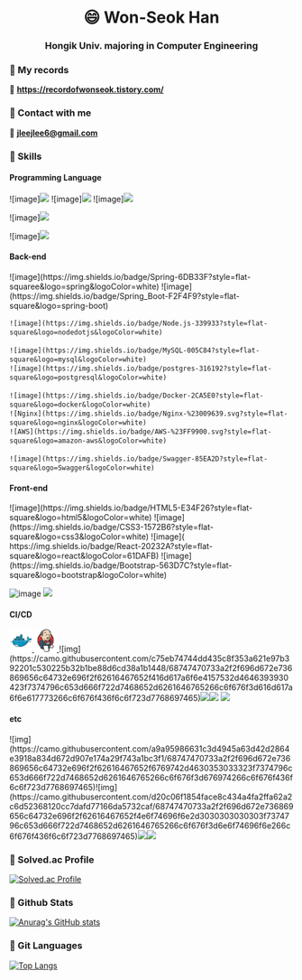



<h1 align="center"> 😄 Won-Seok Han </h1>
<h3 align="center"> Hongik Univ. majoring in Computer Engineering</h3>

### 🌱 My records
 📔 **https://recordofwonseok.tistory.com/**
 
    
### 🌱 Contact with me    

  📌 **jleejlee6@gmail.com**    
     
### 🌱 Skills

#### Programming Language
<p align="left">
  ![image]<img src="https://img.shields.io/badge/C-A8B9CC?style=flat-square&logo=c&logoColor=white">
  ![image]<img src="https://img.shields.io/badge/C%2B%2B-00599C?style=flat-square&logo=c%2B%2B&logoColor=white">
  ![image]<img src="https://img.shields.io/badge/Java-007396?style=flat-square&logo=java&logoColor=white">

  ![image]<img src="https://img.shields.io/badge/JavaScript-323330?style=flat-square&logo=javascript&logoColor=F7DF1E">

  ![image]<img src="https://img.shields.io/badge/java-007396?style=for-the-badge&logo=java&logoColor=white"> 
</p>

#### Back-end
<p align="left">
    ![image](https://img.shields.io/badge/Spring-6DB33F?style=flat-squaree&logo=spring&logoColor=white)
    ![image](https://img.shields.io/badge/Spring_Boot-F2F4F9?style=flat-square&logo=spring-boot)

    ![image](https://img.shields.io/badge/Node.js-339933?style=flat-square&logo=nodedotjs&logoColor=white)

    ![image](https://img.shields.io/badge/MySQL-005C84?style=flat-square&logo=mysql&logoColor=white)
    ![image](https://img.shields.io/badge/postgres-316192?style=flat-square&logo=postgresql&logoColor=white)

    ![image](https://img.shields.io/badge/Docker-2CA5E0?style=flat-square&logo=docker&logoColor=white)
    ![Nginx](https://img.shields.io/badge/Nginx-%23009639.svg?style=flat-square&logo=nginx&logoColor=white)
    ![AWS](https://img.shields.io/badge/AWS-%23FF9900.svg?style=flat-square&logo=amazon-aws&logoColor=white)

    ![image](https://img.shields.io/badge/Swagger-85EA2D?style=flat-square&logo=Swagger&logoColor=white)
</p>

#### Front-end

<p align="left">
 ![image](https://img.shields.io/badge/HTML5-E34F26?style=flat-square&logo=html5&logoColor=white)
  ![image](https://img.shields.io/badge/CSS3-1572B6?style=flat-square&logo=css3&logoColor=white)
  ![image](	https://img.shields.io/badge/React-20232A?style=flat-square&logo=react&logoColor=61DAFB)
  ![image](https://img.shields.io/badge/Bootstrap-563D7C?style=flat-square&logo=bootstrap&logoColor=white)
  
  ![image](https://img.shields.io/badge/Flutter-02569B?style=flat-square&logo=flutter&logoColor=white)
 <img src="https://img.shields.io/badge/sass-c48da4?style=for-the-badge&logo=sass&logoColor=white">

</p>

#### CI/CD
<p align="left">
 <a href="https://getbootstrap.com/" target="_blank"> 
    <img src="https://raw.githubusercontent.com/devicons/devicon/master/icons/docker/docker-original.svg" alt="docker" width="40" height="40"/> 
      </a> 
 <a href="https://getbootstrap.com/" target="_blank"> 
    <img src="https://raw.githubusercontent.com/devicons/devicon/master/icons/jenkins/jenkins-original.svg" alt="jenkins" width="40" height="40"/> 
      </a> 
 ![img](https://camo.githubusercontent.com/c75eb74744dd435c8f353a621e97b392201c530225b32b1be88d6cd38a1b1448/68747470733a2f2f696d672e736869656c64732e696f2f62616467652f416d617a6f6e4157532d4646393930423f7374796c653d666f722d7468652d6261646765266c6f676f3d616d617a6f6e617773266c6f676f436f6c6f723d7768697465)<img src="https://img.shields.io/badge/NGINX-009639?style=for-the-badge&logo=NGINX&logoColor=white"><img src="https://img.shields.io/badge/Docker -2496ED?style=for-the-badge&logo=docker&logoColor=white">
 <img src="https://img.shields.io/badge/jenkins-7b2d00?style=for-the-badge&logo=jenkins&logoColor=white">
</p>

#### etc
<p align="left">
![img](https://camo.githubusercontent.com/a9a95986631c3d4945a63d42d2864e3918a834d672d907e174a29f743a1bc3f1/68747470733a2f2f696d672e736869656c64732e696f2f62616467652f6769742d4630353033323f7374796c653d666f722d7468652d6261646765266c6f676f3d676974266c6f676f436f6c6f723d7768697465)![img](https://camo.githubusercontent.com/d20c06f1854face8c434a4fa2ffa62a2c6d52368120cc7dafd77166da5732caf/68747470733a2f2f696d672e736869656c64732e696f2f62616467652f4e6f74696f6e2d3030303030303f7374796c653d666f722d7468652d6261646765266c6f676f3d6e6f74696f6e266c6f676f436f6c6f723d7768697465)<img src="https://img.shields.io/badge/Jira -0052CC?style=for-the-badge&logo=Jira Software&logoColor=white"><img src="https://img.shields.io/badge/Gitlab -FC6D26?style=for-the-badge&logo=Gitlab&logoColor=white">
 
</p>


   


### 🌱 Solved.ac Profile       
   
[![Solved.ac Profile](http://mazassumnida.wtf/api/v2/generate_badge?boj=jleejlee5)](https://solved.ac/jleejlee5/)   
 

### 🌱 Github Stats      
   
[![Anurag's GitHub stats](https://github-readme-stats.vercel.app/api?username=wonseok22&theme=dark)](https://github.com/anuraghazra/github-readme-stats)  
        
             

### 🌱 Git Languages
    
[![Top Langs](https://github-readme-stats.vercel.app/api/top-langs/?username=wonseok22&exclude_repo=webs_class&theme=dark&langs_count=8)](https://github.com/anuraghazra/github-readme-stats)
     
     
